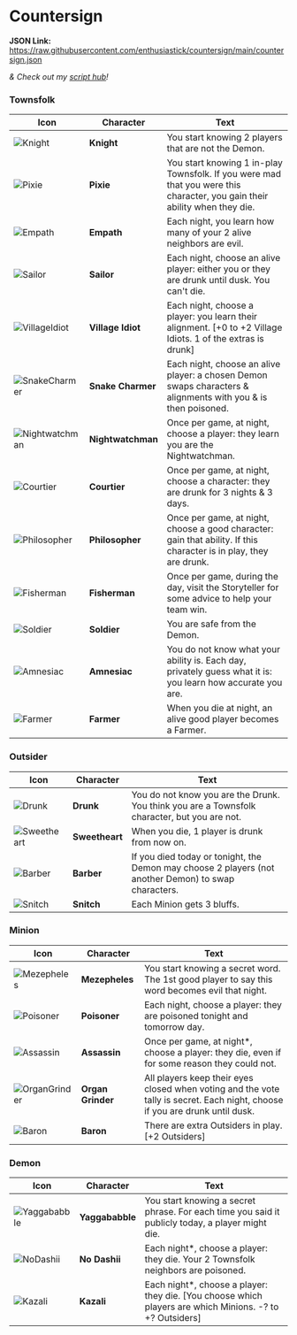 # Countersign

**JSON Link:** https://raw.githubusercontent.com/enthusiastick/countersign/main/countersign.json

*& Check out my [script hub](https://botc.eben.games/ "Blood on the Clocktower scripts by eben")!*

### Townsfolk

Icon | Character | Text
--- | --- | ---
![Knight](https://wiki.bloodontheclocktower.com/images/8/8e/Icon_knight.png) | **Knight** | You start knowing 2 players that are not the Demon.
![Pixie](https://wiki.bloodontheclocktower.com/images/d/d5/Icon_pixie.png) | **Pixie** | You start knowing 1 in-play Townsfolk. If you were mad that you were this character, you gain their ability when they die.
![Empath](https://wiki.bloodontheclocktower.com/images/1/13/Icon_empath.png) | **Empath** | Each night, you learn how many of your 2 alive neighbors are evil.
![Sailor](https://wiki.bloodontheclocktower.com/images/1/16/Icon_sailor.png) | **Sailor** | Each night, choose an alive player: either you or they are drunk until dusk. You can't die.
![VillageIdiot](https://wiki.bloodontheclocktower.com/images/d/da/Icon_villageidiot.png) | **Village Idiot** | Each night, choose a player: you learn their alignment. [+0 to +2 Village Idiots. 1 of the extras is drunk]
![SnakeCharmer](https://wiki.bloodontheclocktower.com/images/0/08/Icon_snakecharmer.png) | **Snake Charmer** | Each night, choose an alive player: a chosen Demon swaps characters & alignments with you & is then poisoned.
![Nightwatchman](https://wiki.bloodontheclocktower.com/images/f/f0/Icon_nightwatchman.png) | **Nightwatchman** | Once per game, at night, choose a player: they learn you are the Nightwatchman.
![Courtier](https://wiki.bloodontheclocktower.com/images/e/e0/Icon_courtier.png) | **Courtier** | Once per game, at night, choose a character: they are drunk for 3 nights & 3 days.
![Philosopher](https://wiki.bloodontheclocktower.com/images/5/5d/Icon_philosopher.png) | **Philosopher** | Once per game, at night, choose a good character: gain that ability. If this character is in play, they are drunk.
![Fisherman](https://wiki.bloodontheclocktower.com/images/1/19/Icon_fisherman.png) | **Fisherman** | Once per game, during the day, visit the Storyteller for some advice to help your team win.
![Soldier](https://wiki.bloodontheclocktower.com/images/c/c3/Icon_soldier.png) | **Soldier** | You are safe from the Demon.
![Amnesiac](https://wiki.bloodontheclocktower.com/images/2/26/Icon_amnesiac.png) | **Amnesiac** | You do not know what your ability is. Each day, privately guess what it is: you learn how accurate you are.
![Farmer](https://wiki.bloodontheclocktower.com/images/f/fe/Icon_farmer.png) | **Farmer** | When you die at night, an alive good player becomes a Farmer.

### Outsider

Icon | Character | Text
--- | --- | ---
![Drunk](https://wiki.bloodontheclocktower.com/images/4/4a/Icon_drunk.png) | **Drunk** | You do not know you are the Drunk. You think you are a Townsfolk character, but you are not.
![Sweetheart](https://wiki.bloodontheclocktower.com/images/6/6a/Icon_sweetheart.png) | **Sweetheart** | When you die, 1 player is drunk from now on.
![Barber](https://wiki.bloodontheclocktower.com/images/1/16/Icon_barber.png) | **Barber** | If you died today or tonight, the Demon may choose 2 players (not another Demon) to swap characters.
![Snitch](https://wiki.bloodontheclocktower.com/images/c/c1/Icon_snitch.png) | **Snitch** | Each Minion gets 3 bluffs.

### Minion

Icon | Character | Text
--- | --- | ---
![Mezepheles](https://wiki.bloodontheclocktower.com/images/f/f2/Icon_mezepheles.png) | **Mezepheles** | You start knowing a secret word. The 1st good player to say this word becomes evil that night.
![Poisoner](https://wiki.bloodontheclocktower.com/images/b/b1/Icon_poisoner.png) | **Poisoner** | Each night, choose a player: they are poisoned tonight and tomorrow day.
![Assassin](https://wiki.bloodontheclocktower.com/images/4/49/Icon_assassin.png) | **Assassin** | Once per game, at night\*, choose a player: they die, even if for some reason they could not.
![OrganGrinder](https://wiki.bloodontheclocktower.com/images/6/61/Icon_organgrinder.png) | **Organ Grinder** | All players keep their eyes closed when voting and the vote tally is secret. Each night, choose if you are drunk until dusk.
![Baron](https://wiki.bloodontheclocktower.com/images/6/6d/Icon_baron.png) | **Baron** | There are extra Outsiders in play. [+2 Outsiders]

### Demon

Icon | Character | Text
--- | --- | ---
![Yaggababble](https://wiki.bloodontheclocktower.com/images/0/08/Icon_yaggababble.png) | **Yaggababble** | You start knowing a secret phrase. For each time you said it publicly today, a player might die.
![NoDashii](https://wiki.bloodontheclocktower.com/images/e/eb/Icon_nodashii.png) | **No Dashii** | Each night\*, choose a player: they die. Your 2 Townsfolk neighbors are poisoned.
![Kazali](https://wiki.bloodontheclocktower.com/images/3/3c/Icon_kazali.png) | **Kazali** | Each night\*, choose a player: they die. [You choose which players are which Minions. -? to +? Outsiders]
